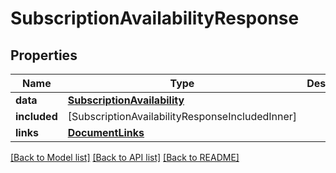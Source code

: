 # SubscriptionAvailabilityResponse

## Properties
Name | Type | Description | Notes
------------ | ------------- | ------------- | -------------
**data** | [**SubscriptionAvailability**](SubscriptionAvailability.md) |  | 
**included** | [SubscriptionAvailabilityResponseIncludedInner] |  | [optional] 
**links** | [**DocumentLinks**](DocumentLinks.md) |  | 

[[Back to Model list]](../README.md#documentation-for-models) [[Back to API list]](../README.md#documentation-for-api-endpoints) [[Back to README]](../README.md)


